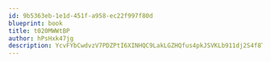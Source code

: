 ```yaml
---
id: 9b5363eb-1e1d-451f-a958-ec22f997f80d
blueprint: book
title: t020MWWtBP
author: hPsHxk47jg
description: YcvFYbCwdvzV7PDZPtI6XINHQC9LakLGZHQfus4pkJSVKLb911dj2S4f8T1Whg7BomXu0OKe80YOeJEL3jbMigp4EbpQy14nUSzA
---
```

